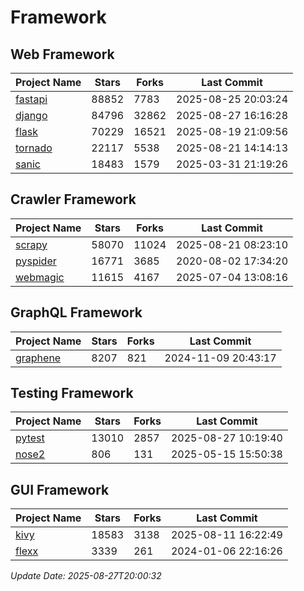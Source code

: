 # Framework

## Web Framework
| Project Name | Stars | Forks | Last Commit |
| ------------ | ----- | ----- | ----------- |
| [fastapi](https://github.com/fastapi/fastapi) | 88852 | 7783 | 2025-08-25 20:03:24 |
| [django](https://github.com/django/django) | 84796 | 32862 | 2025-08-27 16:16:28 |
| [flask](https://github.com/pallets/flask) | 70229 | 16521 | 2025-08-19 21:09:56 |
| [tornado](https://github.com/tornadoweb/tornado) | 22117 | 5538 | 2025-08-21 14:14:13 |
| [sanic](https://github.com/sanic-org/sanic) | 18483 | 1579 | 2025-03-31 21:19:26 |

## Crawler Framework
| Project Name | Stars | Forks | Last Commit |
| ------------ | ----- | ----- | ----------- |
| [scrapy](https://github.com/scrapy/scrapy) | 58070 | 11024 | 2025-08-21 08:23:10 |
| [pyspider](https://github.com/binux/pyspider) | 16771 | 3685 | 2020-08-02 17:34:20 |
| [webmagic](https://github.com/code4craft/webmagic) | 11615 | 4167 | 2025-07-04 13:08:16 |

## GraphQL Framework
| Project Name | Stars | Forks | Last Commit |
| ------------ | ----- | ----- | ----------- |
| [graphene](https://github.com/graphql-python/graphene) | 8207 | 821 | 2024-11-09 20:43:17 |

## Testing Framework
| Project Name | Stars | Forks | Last Commit |
| ------------ | ----- | ----- | ----------- |
| [pytest](https://github.com/pytest-dev/pytest) | 13010 | 2857 | 2025-08-27 10:19:40 |
| [nose2](https://github.com/nose-devs/nose2) | 806 | 131 | 2025-05-15 15:50:38 |

## GUI Framework
| Project Name | Stars | Forks | Last Commit |
| ------------ | ----- | ----- | ----------- |
| [kivy](https://github.com/kivy/kivy) | 18583 | 3138 | 2025-08-11 16:22:49 |
| [flexx](https://github.com/flexxui/flexx) | 3339 | 261 | 2024-01-06 22:16:26 |

*Update Date: 2025-08-27T20:00:32*